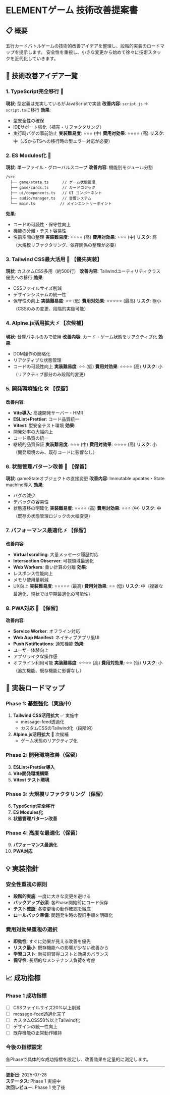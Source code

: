 # ELEMENTゲーム 技術改善提案書

## 📋 概要

五行カードバトルゲームの技術的改善アイデアを整理し、段階的実装のロードマップを提示します。
安全性を重視し、小さな変更から始めて徐々に技術スタックを近代化していきます。

## 🚀 技術改善アイデア一覧

### 1. TypeScript完全移行 📝
**現状**: 型定義は充実しているがJavaScriptで実装
**改善内容**: `script.js` → `script.ts`に移行
**効果**: 
- 型安全性の確保
- IDEサポート強化（補完・リファクタリング）
- 実行時バグの事前防止
**実装難易度**: ⭐⭐⭐ (中)
**費用対効果**: ⭐⭐⭐⭐ (高)
**リスク**: 中（JSからTSへの移行時の型エラー対応が必要）

### 2. ES Modules化 🧩
**現状**: 単一ファイル・グローバルスコープ
**改善内容**: 機能別モジュール分割
```
/src
  ├── game/state.ts      // ゲーム状態管理
  ├── game/cards.ts      // カードロジック
  ├── ui/components.ts   // UI コンポーネント
  ├── audio/manager.ts   // 音響システム
  └── main.ts           // メインエントリーポイント
```
**効果**:
- コードの可読性・保守性向上
- 機能の分離・テスト容易性
- 名前空間の整理
**実装難易度**: ⭐⭐⭐⭐ (高)
**費用対効果**: ⭐⭐⭐ (中)
**リスク**: 高（大規模リファクタリング、依存関係の整理が必要）

### 3. Tailwind CSS最大活用 💎 **【優先実装】**
**現状**: カスタムCSS多用（約500行）
**改善内容**: Tailwindユーティリティクラス優先への移行
**効果**:
- CSSファイルサイズ削減
- デザインシステムの統一性
- 保守性の向上
**実装難易度**: ⭐⭐ (低)
**費用対効果**: ⭐⭐⭐⭐⭐ (最高)
**リスク**: 極小（CSSのみの変更、段階的実施可能）

### 4. Alpine.js活用拡大 ⚡ **【次候補】**
**現状**: 音響パネルのみで使用
**改善内容**: カード・ゲーム状態をリアクティブ化
**効果**:
- DOM操作の簡略化
- リアクティブな状態管理
- コードの可読性向上
**実装難易度**: ⭐⭐ (低)
**費用対効果**: ⭐⭐⭐⭐ (高)
**リスク**: 小（リアクティブ部分のみ段階的変更）

### 5. 開発環境強化 🛠️ **【保留】**
**改善内容**:
- **Vite導入**: 高速開発サーバー・HMR
- **ESLint+Prettier**: コード品質統一
- **Vitest**: 型安全テスト環境
**効果**:
- 開発効率の大幅向上
- コード品質の統一
- 継続的品質保証
**実装難易度**: ⭐⭐⭐ (中)
**費用対効果**: ⭐⭐⭐⭐ (高)
**リスク**: 小（開発環境のみ、既存コードに影響なし）

### 6. 状態管理パターン改善 🔄 **【保留】**
**現状**: gameStateオブジェクトの直接変更
**改善内容**: Immutable updates・State machine導入
**効果**:
- バグの減少
- デバッグの容易性
- 状態遷移の明確化
**実装難易度**: ⭐⭐⭐⭐ (高)
**費用対効果**: ⭐⭐⭐ (中)
**リスク**: 中（既存の状態管理ロジックの大幅変更）

### 7. パフォーマンス最適化 ⚡ **【保留】**
**改善内容**:
- **Virtual scrolling**: 大量メッセージ履歴対応
- **Intersection Observer**: 可視領域最適化
- **Web Workers**: 重い計算の分離
**効果**:
- レスポンス性能向上
- メモリ使用量削減
- UX向上
**実装難易度**: ⭐⭐⭐⭐⭐ (最高)
**費用対効果**: ⭐⭐ (低)
**リスク**: 中（複雑な最適化、現状では早期最適化の可能性）

### 8. PWA対応 📱 **【保留】**
**改善内容**:
- **Service Worker**: オフライン対応
- **Web App Manifest**: ネイティブアプリ風UI
- **Push Notifications**: 通知機能
**効果**:
- ユーザー体験向上
- アプリライクな操作感
- オフライン利用可能
**実装難易度**: ⭐⭐⭐⭐ (高)
**費用対効果**: ⭐⭐ (低)
**リスク**: 小（追加機能、既存機能に影響なし）

## 🎯 実装ロードマップ

### Phase 1: 基盤強化（実施中）
1. **Tailwind CSS活用拡大** ✅ 実施中
   - message-feed透過化
   - カスタムCSSのTailwind化（段階的）
2. **Alpine.js活用拡大** 🔄 次候補
   - ゲーム状態のリアクティブ化

### Phase 2: 開発環境改善（保留）
3. **ESLint+Prettier導入**
4. **Vite開発環境構築**
5. **Vitest テスト環境**

### Phase 3: 大規模リファクタリング（保留）
6. **TypeScript完全移行**
7. **ES Modules化**
8. **状態管理パターン改善**

### Phase 4: 高度な最適化（保留）
9. **パフォーマンス最適化**
10. **PWA対応**

## 💡 実装指針

### 安全性重視の原則
- **段階的実施**: 一度に大きな変更を避ける
- **バックアップ必須**: 各Phase開始前にコード保存
- **テスト確認**: 各変更後の動作確認を徹底
- **ロールバック準備**: 問題発生時の復旧手順を明確化

### 費用対効果重視の選択
- **即効性**: すぐに効果が見える改善を優先
- **リスク最小**: 既存機能への影響が少ない改善から
- **学習コスト**: 新技術習得コストと効果のバランス
- **保守性**: 長期的なメンテナンス負荷を考慮

## 📈 成功指標

### Phase 1 成功指標
- [ ] CSSファイルサイズ20%以上削減
- [ ] message-feed透過化完了
- [ ] カスタムCSS50%以上Tailwind化
- [ ] デザインの統一性向上
- [ ] 既存機能の正常動作維持

### 今後の指標設定
各Phaseで具体的な成功指標を設定し、改善効果を定量的に測定します。

---

**更新日**: 2025-07-28  
**ステータス**: Phase 1 実施中  
**次回レビュー**: Phase 1 完了後